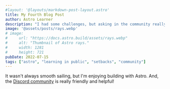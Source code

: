 ```yaml
---
#layout: '@layouts/markdown-post-layout.astro'
title: My Fourth Blog Post
author: Astro Learner
description: "I had some challenges, but asking in the community really helped!"
image: '@assets/posts/rays.webp'
# image:
#     url: "https://docs.astro.build/assets/rays.webp"
#     alt: "Thumbnail of Astro rays."
#     width: 1281
#     height: 721
pubDate: 2022-07-15
tags: ["astro", "learning in public", "setbacks", "community"]
---
```


It wasn't always smooth sailing, but I'm enjoying building with Astro. And, the [Discord community](https://astro.build/chat) is really friendly and helpful!
